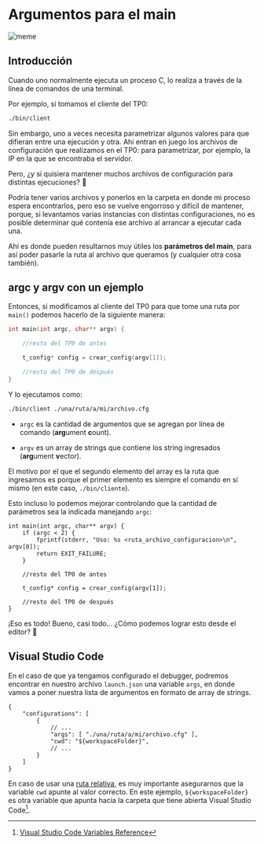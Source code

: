 # Argumentos para el main

![meme](/img/guias/programacion/main/meme.jpg)

## Introducción

Cuando uno normalmente ejecuta un proceso C, lo realiza a través de la línea de
comandos de una terminal.

Por ejemplo, si tomamos el cliente del TP0:

```bash
./bin/client
```

Sin embargo, uno a veces necesita parametrizar algunos valores para que difieran
entre una ejecución y otra. Ahí entran en juego los archivos de configuración
que realizamos en el TP0: para parametrizar, por ejemplo, la IP en la que se
encontraba el servidor.

Pero, ¿y si quisiera mantener muchos archivos de configuración para distintas
ejecuciones? :thinking:

Podría tener varios archivos y ponerlos en la carpeta en donde mi proceso espera
encontrarlos, pero eso se vuelve engorroso y difícil de mantener, porque, si
levantamos varias instancias con distintas configuraciones, no es posible
determinar qué contenía ese archivo al arrancar a ejecutar cada una.

Ahí es donde pueden resultarnos muy útiles los **parámetros del main**, para así
poder pasarle la ruta al archivo que queramos (y cualquier otra cosa también).

## argc y argv con un ejemplo

Entonces, si modificamos al cliente del TP0 para que tome una ruta por `main()`
podemos hacerlo de la siguiente manera:

```c
int main(int argc, char** argv) {

    //resto del TP0 de antes

    t_config* config = crear_config(argv[1]);

    //resto del TP0 de después
}
```

Y lo ejecutamos como:

```bash
./bin/client ./una/ruta/a/mi/archivo.cfg
```

- `argc` es la cantidad de argumentos que se agregan por línea de comando
  (**arg**ument **c**ount).

- `argv` es un array de strings que contiene los string ingresados (**arg**ument
  **v**ector).

El motivo por el que el segundo elemento del array es la ruta que ingresamos es
porque el primer elemento es siempre el comando en sí mismo (en este caso,
`./bin/cliente`).

Esto incluso lo podemos mejorar controlando que la cantidad de parámetros sea la
indicada manejando `argc`:

```c{3-5}
int main(int argc, char** argv) {
    if (argc < 2) {
        fprintf(stderr, "Uso: %s <ruta_archivo_configuracion>\n", argv[0]);
        return EXIT_FAILURE;
    }

    //resto del TP0 de antes

    t_config* config = crear_config(argv[1]);

    //resto del TP0 de después
}
```

¡Eso es todo! Bueno, casi todo... ¿Cómo podemos lograr esto desde el editor?
:thinking:

## Visual Studio Code

En el caso de que ya tengamos configurado el debugger, podremos encontrar en
nuestro archivo `launch.json` una variable `args`, en donde vamos a
poner nuestra lista de argumentos en formato de array de strings.

```json{5}
{
    "configurations": [
        {
            // ...
            "args": [ "./una/ruta/a/mi/archivo.cfg" ],
            "cwd": "${workspaceFolder}",
            // ...
        }
    ]
}
```

En caso de usar una [ruta relativa](/guias/consola/rutas), es muy importante
asegurarnos que la variable `cwd` apunte al valor correcto. En este ejemplo,
`${workspaceFolder}` es otra variable que apunta hacia la carpeta que tiene
abierta Visual Studio Code[^1].

[^1]: [Visual Studio Code Variables Reference](https://code.visualstudio.com/docs/editor/variables-reference)

